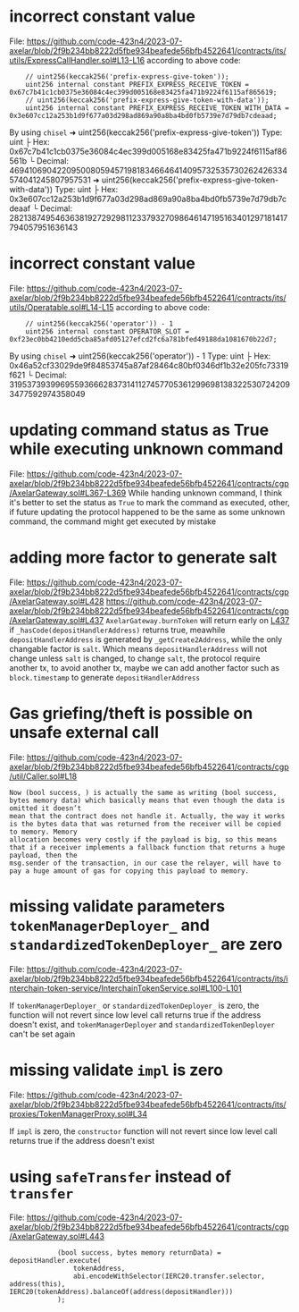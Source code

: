 # incorrect constant value 
File:
https://github.com/code-423n4/2023-07-axelar/blob/2f9b234bb8222d5fbe934beafede56bfb4522641/contracts/its/utils/ExpressCallHandler.sol#L13-L16
according to above code:
```
    // uint256(keccak256('prefix-express-give-token'));
    uint256 internal constant PREFIX_EXPRESS_RECEIVE_TOKEN = 0x67c7b41c1cb0375e36084c4ec399d005168e83425fa471b9224f6115af865619;
    // uint256(keccak256('prefix-express-give-token-with-data'));
    uint256 internal constant PREFIX_EXPRESS_RECEIVE_TOKEN_WITH_DATA = 0x3e607cc12a253b1d9f677a03d298ad869a90a8ba4bd0fb5739e7d79db7cdeaad;
```
By using `chisel`
➜ uint256(keccak256('prefix-express-give-token'))
Type: uint
├ Hex: 0x67c7b41c1cb0375e36084c4ec399d005168e83425fa471b9224f6115af86561b
└ Decimal: 46941069042209500805945719818346646414095732535730262426334574041245807957531
➜ uint256(keccak256('prefix-express-give-token-with-data'))
Type: uint
├ Hex: 0x3e607cc12a253b1d9f677a03d298ad869a90a8ba4bd0fb5739e7d79db7cdeaaf
└ Decimal: 28213874954636381927292981123379327098646147195163401297181417794057951636143

# incorrect constant value 
File:
https://github.com/code-423n4/2023-07-axelar/blob/2f9b234bb8222d5fbe934beafede56bfb4522641/contracts/its/utils/Operatable.sol#L14-L15
according to above code:
```
    // uint256(keccak256('operator')) - 1
    uint256 internal constant OPERATOR_SLOT = 0xf23ec0bb4210edd5cba85afd05127efcd2fc6a781bfed49188da1081670b22d7;

```
By using `chisel`
➜ uint256(keccak256('operator')) - 1
Type: uint
├ Hex: 0x46a52cf33029de9f84853745a87af28464c80bf0346df1b32e205fc73319f621
└ Decimal: 31953739399695593666283731411274577053612996981383225307242093477592974358049

# updating command status as True while executing unknown command
File:
https://github.com/code-423n4/2023-07-axelar/blob/2f9b234bb8222d5fbe934beafede56bfb4522641/contracts/cgp/AxelarGateway.sol#L367-L369
While handing unknown command, I think it's better to set the status as `True` to mark the command as executed, other, if future updating the protocol happened to be the same as some unknown command, the command might get executed by mistake

# adding more factor to generate salt
File:
https://github.com/code-423n4/2023-07-axelar/blob/2f9b234bb8222d5fbe934beafede56bfb4522641/contracts/cgp/AxelarGateway.sol#L428
https://github.com/code-423n4/2023-07-axelar/blob/2f9b234bb8222d5fbe934beafede56bfb4522641/contracts/cgp/AxelarGateway.sol#L437
`AxelarGateway.burnToken` will return early on [L437](https://github.com/code-423n4/2023-07-axelar/blob/2f9b234bb8222d5fbe934beafede56bfb4522641/contracts/cgp/AxelarGateway.sol#L437) if `_hasCode(depositHandlerAddress)` returns true, meawhile `depositHandlerAddress` is generated by `_getCreate2Address`, while the only changable factor is `salt`. Which means `depositHandlerAddress` will not change unless `salt` is changed, to change `salt`, the protocol require another tx, to avoid another tx, maybe we can add another factor such as `block.timestamp` to generate `depositHandlerAddress`

# Gas griefing/theft is possible on unsafe external call
File:
https://github.com/code-423n4/2023-07-axelar/blob/2f9b234bb8222d5fbe934beafede56bfb4522641/contracts/cgp/util/Caller.sol#L18

    Now (bool success, ) is actually the same as writing (bool success, bytes memory data) which basically means that even though the data is omitted it doesn’t 
    mean that the contract does not handle it. Actually, the way it works is the bytes data that was returned from the receiver will be copied to memory. Memory 
    allocation becomes very costly if the payload is big, so this means that if a receiver implements a fallback function that returns a huge payload, then the  
    msg.sender of the transaction, in our case the relayer, will have to pay a huge amount of gas for copying this payload to memory.

# missing validate parameters `tokenManagerDeployer_` and `standardizedTokenDeployer_` are zero
File:
    https://github.com/code-423n4/2023-07-axelar/blob/2f9b234bb8222d5fbe934beafede56bfb4522641/contracts/its/interchain-token-service/InterchainTokenService.sol#L100-L101

If `tokenManagerDeployer_` or `standardizedTokenDeployer_` is zero, the function will not revert since  low level call returns true if the address doesn't exist, and  `tokenManagerDeployer` and `standardizedTokenDeployer` can't be set again

# missing validate `impl` is zero
File:
    https://github.com/code-423n4/2023-07-axelar/blob/2f9b234bb8222d5fbe934beafede56bfb4522641/contracts/its/proxies/TokenManagerProxy.sol#L34

If `impl` is zero, the `constructor` function will not revert since  low level call returns true if the address doesn't exist

# using `safeTransfer` instead of `transfer`
File:
https://github.com/code-423n4/2023-07-axelar/blob/2f9b234bb8222d5fbe934beafede56bfb4522641/contracts/cgp/AxelarGateway.sol#L443
```solidity
            (bool success, bytes memory returnData) = depositHandler.execute(
                tokenAddress,
                abi.encodeWithSelector(IERC20.transfer.selector, address(this), IERC20(tokenAddress).balanceOf(address(depositHandler)))
            );
```